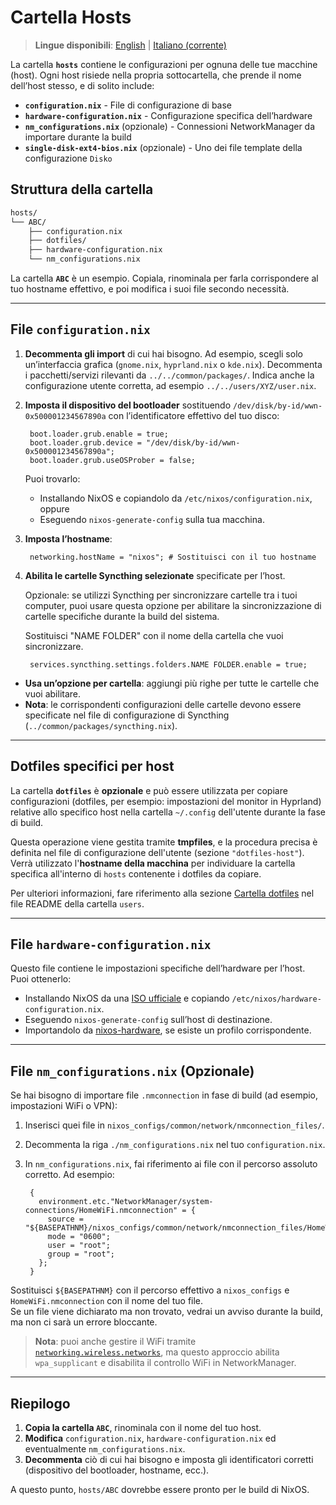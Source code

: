 # Cartella Hosts

> **Lingue disponibili**: [English](README.md) | [Italiano (corrente)](README.it.md)

La cartella **`hosts`** contiene le configurazioni per ognuna delle tue macchine (host). Ogni host risiede nella propria sottocartella, che prende il nome dell’host stesso, e di solito include:

- **`configuration.nix`** - File di configurazione di base  
- **`hardware-configuration.nix`** - Configurazione specifica dell’hardware  
- **`nm_configurations.nix`** (opzionale) - Connessioni NetworkManager da importare durante la build
- **`single-disk-ext4-bios.nix`** (opzionale) - Uno dei file template della configurazione `Disko`

## Struttura della cartella

```bash
hosts/
└── ABC/
    ├── configuration.nix
    ├── dotfiles/
    ├── hardware-configuration.nix
    └── nm_configurations.nix
```

La cartella **`ABC`** è un esempio. Copiala, rinominala per farla corrispondere al tuo hostname effettivo, e poi modifica i suoi file secondo necessità.

---

## File `configuration.nix`

1. **Decommenta gli import** di cui hai bisogno. Ad esempio, scegli solo un’interfaccia grafica (`gnome.nix`, `hyprland.nix` o `kde.nix`). Decommenta i pacchetti/servizi rilevanti da `../../common/packages/`. Indica anche la configurazione utente corretta, ad esempio `../../users/XYZ/user.nix`.

2. **Imposta il dispositivo del bootloader** sostituendo `/dev/disk/by-id/wwn-0x500001234567890a` con l’identificatore effettivo del tuo disco:
    
        boot.loader.grub.enable = true;
        boot.loader.grub.device = "/dev/disk/by-id/wwn-0x500001234567890a";
        boot.loader.grub.useOSProber = false;

   Puoi trovarlo:
   - Installando NixOS e copiandolo da `/etc/nixos/configuration.nix`, oppure  
   - Eseguendo `nixos-generate-config` sulla tua macchina.

3. **Imposta l’hostname**:
    
        networking.hostName = "nixos"; # Sostituisci con il tuo hostname

4. **Abilita le cartelle Syncthing selezionate** specificate per l’host.

    Opzionale: se utilizzi Syncthing per sincronizzare cartelle tra i tuoi computer, puoi usare questa opzione per abilitare la sincronizzazione di cartelle specifiche durante la build del sistema.

    Sostituisci "NAME FOLDER" con il nome della cartella che vuoi sincronizzare.

        services.syncthing.settings.folders.NAME FOLDER.enable = true;

  - **Usa un’opzione per cartella**: aggiungi più righe per tutte le cartelle che vuoi abilitare.
  - **Nota**: le corrispondenti configurazioni delle cartelle devono essere specificate nel file di configurazione di Syncthing (`../common/packages/syncthing.nix`).

---

## Dotfiles specifici per host

La cartella **`dotfiles`** è **opzionale** e può essere utilizzata per copiare configurazioni (dotfiles, per esempio: impostazioni del monitor in Hyprland) relative allo specifico host nella cartella `~/.config` dell'utente durante la fase di build.

Questa operazione viene gestita tramite **tmpfiles**, e la procedura precisa è definita nel file di configurazione dell'utente (sezione `"dotfiles-host"`). Verrà utilizzato l'**hostname della macchina** per individuare la cartella specifica all'interno di `hosts` contenente i dotfiles da copiare.

Per ulteriori informazioni, fare riferimento alla sezione [Cartella dotfiles](../users/README.it.md#dotfiles) nel file README della cartella `users`.

---

## File `hardware-configuration.nix`

Questo file contiene le impostazioni specifiche dell’hardware per l’host.  
Puoi ottenerlo:

- Installando NixOS da una [ISO ufficiale](https://nixos.org/download) e copiando `/etc/nixos/hardware-configuration.nix`.
- Eseguendo `nixos-generate-config` sull’host di destinazione.
- Importandolo da [nixos-hardware](https://github.com/NixOS/nixos-hardware), se esiste un profilo corrispondente.

---

## File `nm_configurations.nix` (Opzionale)

Se hai bisogno di importare file `.nmconnection` in fase di build (ad esempio, impostazioni WiFi o VPN):

1. Inserisci quei file in `nixos_configs/common/network/nmconnection_files/`.
2. Decommenta la riga `./nm_configurations.nix` nel tuo `configuration.nix`.
3. In `nm_configurations.nix`, fai riferimento ai file con il percorso assoluto corretto. Ad esempio:

        {
          environment.etc."NetworkManager/system-connections/HomeWiFi.nmconnection" = {
            source = "${BASEPATHNM}/nixos_configs/common/network/nmconnection_files/HomeWiFi.nmconnection";
            mode = "0600";
            user = "root";
            group = "root";
          };
        }

Sostituisci `${BASEPATHNM}` con il percorso effettivo a `nixos_configs` e `HomeWiFi.nmconnection` con il nome del tuo file.  
Se un file viene dichiarato ma non trovato, vedrai un avviso durante la build, ma non ci sarà un errore bloccante.

> **Nota**: puoi anche gestire il WiFi tramite [`networking.wireless.networks`](https://search.nixos.org/options?channel=24.11&from=0&size=50&sort=relevance&type=packages&query=networking.wireless.networks.), ma questo approccio abilita `wpa_supplicant` e disabilita il controllo WiFi in NetworkManager.

---

## Riepilogo

1. **Copia la cartella `ABC`**, rinominala con il nome del tuo host.  
2. **Modifica** `configuration.nix`, `hardware-configuration.nix` ed eventualmente `nm_configurations.nix`.  
3. **Decommenta** ciò di cui hai bisogno e imposta gli identificatori corretti (dispositivo del bootloader, hostname, ecc.).

A questo punto, `hosts/ABC` dovrebbe essere pronto per le build di NixOS.